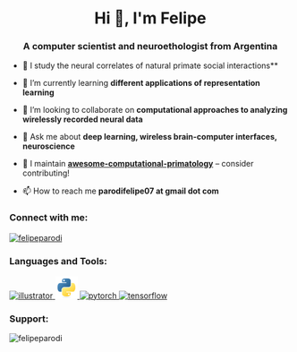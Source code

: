 <h1 align="center">Hi 👋, I'm Felipe</h1>
<h3 align="center">A computer scientist and neuroethologist from Argentina</h3>

- 🔭 I study the neural correlates of natural primate social interactions**

- 🌱 I’m currently learning **different applications of representation learning**

- 👯 I’m looking to collaborate on **computational approaches to analyzing wirelessly recorded neural data**

- 💬 Ask me about **deep learning, wireless brain-computer interfaces, neuroscience**

- 🦧 I maintain **[awesome-computational-primatology](https://github.com/KordingLab/awesome-computational-primatology)** – consider contributing!

- 📫 How to reach me **parodifelipe07 at gmail dot com**



<h3 align="left">Connect with me:</h3>
<p align="left">
<a href="https://linkedin.com/in/felipeparodi" target="blank"><img align="center" src="https://raw.githubusercontent.com/rahuldkjain/github-profile-readme-generator/master/src/images/icons/Social/linked-in-alt.svg" alt="felipeparodi" height="30" width="40" /></a>
</p>

<h3 align="left">Languages and Tools:</h3>
<p align="left"> <a href="https://www.adobe.com/in/products/illustrator.html" target="_blank" rel="noreferrer"> <img src="https://www.vectorlogo.zone/logos/adobe_illustrator/adobe_illustrator-icon.svg" alt="illustrator" width="40" height="40"/> </a> <a href="https://www.python.org" target="_blank" rel="noreferrer"> <img src="https://raw.githubusercontent.com/devicons/devicon/master/icons/python/python-original.svg" alt="python" width="40" height="40"/> </a> <a href="https://pytorch.org/" target="_blank" rel="noreferrer"> <img src="https://www.vectorlogo.zone/logos/pytorch/pytorch-icon.svg" alt="pytorch" width="40" height="40"/> </a> <a href="https://www.tensorflow.org" target="_blank" rel="noreferrer"> <img src="https://www.vectorlogo.zone/logos/tensorflow/tensorflow-icon.svg" alt="tensorflow" width="40" height="40"/> </a> </p>

<h3 align="left">Support:</h3>
<p><a href="https://www.buymeacoffee.com/felipeparodi"> <img align="left" src="https://cdn.buymeacoffee.com/buttons/v2/default-yellow.png" height="50" width="210" alt="felipeparodi" /></a></p><br><br>

<!-- <p>&nbsp;<img align="center" src="https://github-readme-stats.vercel.app/api?username=felipe-parodi&show_icons=true&locale=en" alt="felipe-parodi" /></p> -->
